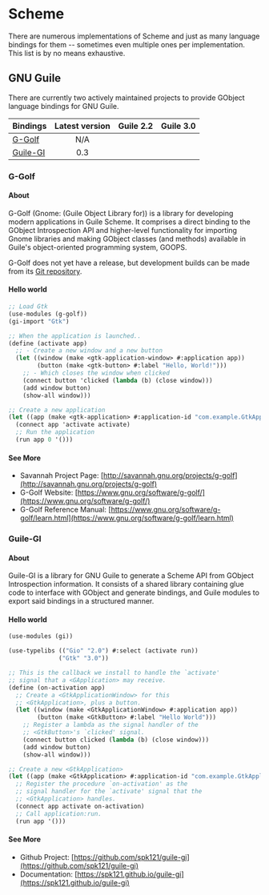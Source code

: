 ---
---

# Scheme

There are numerous implementations of Scheme and just as many language bindings
for them -- sometimes even multiple ones per implementation.
This list is by no means exhaustive.

## GNU Guile

There are currently two actively maintained projects to provide GObject language bindings for GNU Guile.

Bindings | Latest version | Guile 2.2 | Guile 3.0
--- | :---: | :---: | :---:
<a href="#g-golf">G-Golf</a> | N/A | <i class="far fa-check-circle"></i> | <i class="fas fa-minus-circle"></i>
<a href="#guile-gi">Guile-GI</a> | 0.3 | <i class="far fa-check-circle"></i> | <i class="far fa-check-circle"></i>

### G-Golf

#### About

G-Golf (Gnome: (Guile Object Library for)) is a library for developing modern applications in Guile Scheme.
It comprises a direct binding to the GObject Introspection API and higher-level functionality for importing
Gnome libraries and making GObject classes (and methods) available in Guile's object-oriented programming system, GOOPS.

G-Golf does not yet have a release, but development builds can be made from its [Git repository](http://git.savannah.gnu.org/cgit/g-golf.git).

#### Hello world

```scheme
;; Load Gtk
(use-modules (g-golf))
(gi-import "Gtk")

;; When the application is launched..
(define (activate app)
  ;; - Create a new window and a new button
  (let ((window (make <gtk-application-window> #:application app))
        (button (make <gtk-button> #:label "Hello, World!")))
    ;; - Which closes the window when clicked
    (connect button 'clicked (lambda (b) (close window)))
    (add window button)
    (show-all window)))

;; Create a new application
(let ((app (make <gtk-application> #:application-id "com.example.GtkApplication")))
  (connect app 'activate activate)
  ;; Run the application
  (run app 0 '()))
```

#### See More

* Savannah Project Page: [http://savannah.gnu.org/projects/g-golf](http://savannah.gnu.org/projects/g-golf)
* G-Golf Website: [https://www.gnu.org/software/g-golf/](https://www.gnu.org/software/g-golf/)
* G-Golf Reference Manual: [https://www.gnu.org/software/g-golf/learn.html](https://www.gnu.org/software/g-golf/learn.html)

### Guile-GI

#### About

Guile-GI is a library for GNU Guile to generate a Scheme API from GObject Introspection information.
It consists of a shared library containing glue code to interface with GObject and generate bindings,
and Guile modules to export said bindings in a structured manner.

#### Hello world

```scheme
(use-modules (gi))

(use-typelibs (("Gio" "2.0") #:select (activate run))
              ("Gtk" "3.0"))

;; This is the callback we install to handle the `activate'
;; signal that a <GApplication> may receive.
(define (on-activation app)
  ;; Create a <GtkApplicationWindow> for this
  ;; <GtkApplication>, plus a button.
  (let ((window (make <GtkApplicationWindow> #:application app))
        (button (make <GtkButton> #:label "Hello World")))
    ;; Register a lambda as the signal handler of the
    ;; <GtkButton>'s `clicked' signal.
    (connect button clicked (lambda (b) (close window)))
    (add window button)
    (show-all window)))

;; Create a new <GtkApplication>
(let ((app (make <GtkApplication> #:application-id "com.example.GtkApplication")))
  ;; Register the procedure `on-activation' as the
  ;; signal handler for the `activate' signal that the
  ;; <GtkApplication> handles.
  (connect app activate on-activation)
  ;; Call application:run.
  (run app '()))
```

#### See More

* Github Project: [https://github.com/spk121/guile-gi](https://github.com/spk121/guile-gi)
* Documentation: [https://spk121.github.io/guile-gi](https://spk121.github.io/guile-gi)